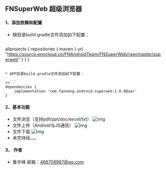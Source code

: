 ## FNSuperWeb 超级浏览器
#### 1、添加依赖和配置
* 根目录build.gradle文件添加如下配置：

>>```
allprojects {
    repositories {
        maven { url "https://source.enncloud.cn/FNAndroidTeam/FNSuperWeb/raw/master/superweb" }
    }
}
```

* APP目录build.gradle文件添加如下配置：

>>```
dependencies {
    implementation 'com.fanneng.android:superweb:1.0.0@aar'
}
```

#### 2、基本功能
* 文件浏览（支持pdf/ppt/doc/excel/txt）
![img](https://source.enncloud.cn/FNAndroidTeam/FNSuperWeb/src/bb5d8aeed3888043606bfc5833ea8aff4f336167/file_open.gif)
* 文件上传（Android与JS通信）
![img](https://source.enncloud.cn/FNAndroidTeam/FNSuperWeb/src/bb5d8aeed3888043606bfc5833ea8aff4f336167/file_upload.gif)
* 文件下载
![img](https://source.enncloud.cn/FNAndroidTeam/FNSuperWeb/src/bb5d8aeed3888043606bfc5833ea8aff4f336167/file_downloader.gif)
* 未完待续。。。


#### 3、 作者
* 鲁宇峰   邮箱：466708987@qq.com
